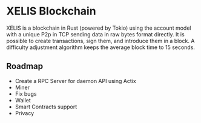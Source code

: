# XELIS Blockchain

XELIS is a blockchain in Rust (powered by Tokio) using the account model with a unique P2p in TCP sending data in raw bytes format directly. It is possible to create transactions, sign them, and introduce them in a block. A difficulty adjustment algorithm keeps the average block time to 15 seconds.

## Roadmap

- Create a RPC Server for daemon API using Actix
- Miner
- Fix bugs
- Wallet
- Smart Contracts support
- Privacy